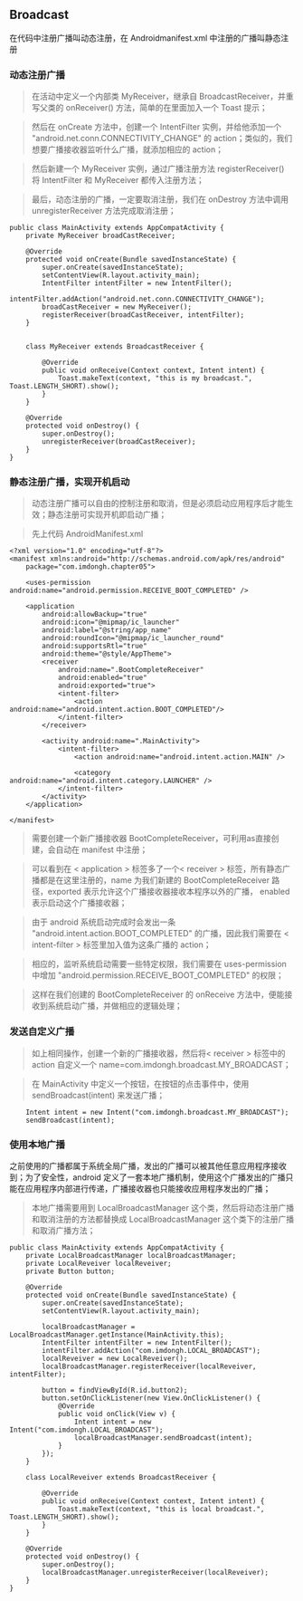 ## Broadcast
在代码中注册广播叫动态注册，在 Androidmanifest.xml 中注册的广播叫静态注册
### 动态注册广播
> 在活动中定义一个内部类 MyReceiver，继承自 BroadcastReceiver，并重写父类的 onReceiver() 方法，简单的在里面加入一个 Toast 提示；

> 然后在 onCreate 方法中，创建一个 IntentFilter 实例，并给他添加一个 "android.net.conn.CONNECTIVITY_CHANGE" 的 action；类似的，我们想要广播接收器监听什么广播，就添加相应的 action；

> 然后新建一个 MyReceiver 实例，通过广播注册方法 registerReceiver() 将 IntentFilter 和 MyReceiver 都传入注册方法；

> 最后，动态注册的广播，一定要取消注册，我们在 onDestroy 方法中调用 unregisterReceiver 方法完成取消注册；
```
public class MainActivity extends AppCompatActivity {
    private MyReceiver broadCastReceiver;

    @Override
    protected void onCreate(Bundle savedInstanceState) {
        super.onCreate(savedInstanceState);
        setContentView(R.layout.activity_main);
        IntentFilter intentFilter = new IntentFilter();
        intentFilter.addAction("android.net.conn.CONNECTIVITY_CHANGE");
        broadCastReceiver = new MyReceiver();
        registerReceiver(broadCastReceiver, intentFilter);
    }


    class MyReceiver extends BroadcastReceiver {

        @Override
        public void onReceive(Context context, Intent intent) {
            Toast.makeText(context, "this is my broadcast.", Toast.LENGTH_SHORT).show();
        }
    }

    @Override
    protected void onDestroy() {
        super.onDestroy();
        unregisterReceiver(broadCastReceiver);
    }
}
```

### 静态注册广播，实现开机启动
> 动态注册广播可以自由的控制注册和取消，但是必须启动应用程序后才能生效；静态注册可实现开机即启动广播；

> 先上代码 AndroidManifest.xml
```
<?xml version="1.0" encoding="utf-8"?>
<manifest xmlns:android="http://schemas.android.com/apk/res/android"
    package="com.imdongh.chapter05">

    <uses-permission android:name="android.permission.RECEIVE_BOOT_COMPLETED" />

    <application
        android:allowBackup="true"
        android:icon="@mipmap/ic_launcher"
        android:label="@string/app_name"
        android:roundIcon="@mipmap/ic_launcher_round"
        android:supportsRtl="true"
        android:theme="@style/AppTheme">
        <receiver
            android:name=".BootCompleteReceiver"
            android:enabled="true"
            android:exported="true">
            <intent-filter>
                <action android:name="android.intent.action.BOOT_COMPLETED"/>
            </intent-filter>
        </receiver>

        <activity android:name=".MainActivity">
            <intent-filter>
                <action android:name="android.intent.action.MAIN" />

                <category android:name="android.intent.category.LAUNCHER" />
            </intent-filter>
        </activity>
    </application>

</manifest>
```
> 需要创建一个新广播接收器 BootCompleteReceiver，可利用as直接创建，会自动在 manifest 中注册；

> 可以看到在 < application > 标签多了一个< receiver > 标签，所有静态广播都是在这里注册的，name 为我们新建的 BootCompleteReceiver 路径，exported 表示允许这个广播接收器接收本程序以外的广播， enabled 表示启动这个广播接收器；

> 由于 android 系统启动完成时会发出一条 "android.intent.action.BOOT_COMPLETED" 的广播，因此我们需要在 < intent-filter > 标签里加入值为这条广播的 action；

> 相应的，监听系统启动需要一些特定权限，我们需要在 uses-permission 中增加 "android.permission.RECEIVE_BOOT_COMPLETED" 的权限；

> 这样在我们创建的 BootCompleteReceiver 的 onReceive 方法中，便能接收到系统启动广播，并做相应的逻辑处理；

### 发送自定义广播
> 如上相同操作，创建一个新的广播接收器，然后将< receiver > 标签中的 action 自定义一个 name=com.imdongh.broadcast.MY_BROADCAST；

> 在 MainActivity 中定义一个按钮，在按钮的点击事件中，使用 sendBroadcast(intent) 来发送广播；
```
    Intent intent = new Intent("com.imdongh.broadcast.MY_BROADCAST");
    sendBroadcast(intent);
```
### 使用本地广播
之前使用的广播都属于系统全局广播，发出的广播可以被其他任意应用程序接收到；为了安全性，android 定义了一套本地广播机制，使用这个广播发出的广播只能在应用程序内部进行传递，广播接收器也只能接收应用程序发出的广播；
> 本地广播需要用到 LocalBroadcastManager 这个类，然后将动态注册广播和取消注册的方法都替换成 LocalBroadcastManager 这个类下的注册广播和取消广播方法；
```
public class MainActivity extends AppCompatActivity {
    private LocalBroadcastManager localBroadcastManager;
    private LocalReveiver localReveiver;
    private Button button;

    @Override
    protected void onCreate(Bundle savedInstanceState) {
        super.onCreate(savedInstanceState);
        setContentView(R.layout.activity_main);

        localBroadcastManager = LocalBroadcastManager.getInstance(MainActivity.this);
        IntentFilter intentFilter = new IntentFilter();
        intentFilter.addAction("com.imdongh.LOCAL_BROADCAST");
        localReveiver = new LocalReveiver();
        localBroadcastManager.registerReceiver(localReveiver, intentFilter);

        button = findViewById(R.id.button2);
        button.setOnClickListener(new View.OnClickListener() {
            @Override
            public void onClick(View v) {
                Intent intent = new Intent("com.imdongh.LOCAL_BROADCAST");
                localBroadcastManager.sendBroadcast(intent);
            }
        });
    }

    class LocalReveiver extends BroadcastReceiver {

        @Override
        public void onReceive(Context context, Intent intent) {
            Toast.makeText(context, "this is local broadcast.", Toast.LENGTH_SHORT).show();
        }
    }

    @Override
    protected void onDestroy() {
        super.onDestroy();
        localBroadcastManager.unregisterReceiver(localReveiver);
    }
}
```